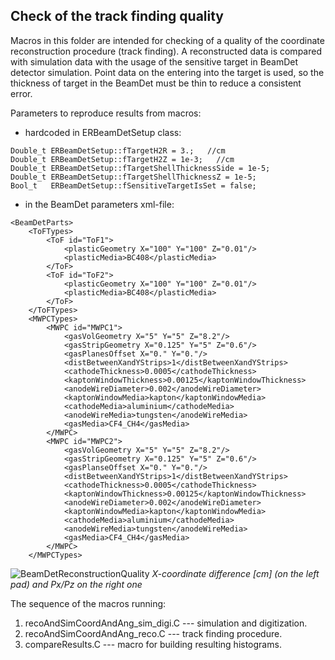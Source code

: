 ## Check of the track finding quality

Macros in this folder are intended for checking of a quality of the coordinate reconstruction procedure (track finding). 
A reconstructed data is compared with simulation data with the usage of the sensitive target in BeamDet detector simulation.
Point data on the entering into the target is used, so the thickness of target in the BeamDet must be thin to reduce a 	consistent error. 

Parameters to reproduce results from macros: 

- hardcoded in ERBeamDetSetup class:
```
Double_t ERBeamDetSetup::fTargetH2R = 3.;   //cm
Double_t ERBeamDetSetup::fTargetH2Z = 1e-3;   //cm
Double_t ERBeamDetSetup::fTargetShellThicknessSide = 1e-5;
Double_t ERBeamDetSetup::fTargetShellThicknessZ = 1e-5;
Bool_t   ERBeamDetSetup::fSensitiveTargetIsSet = false;
```

- in the BeamDet parameters xml-file:
```
<BeamDetParts>
	<ToFTypes>
		<ToF id="ToF1">
			<plasticGeometry X="100" Y="100" Z="0.01"/>
			<plasticMedia>BC408</plasticMedia>
		</ToF>
		<ToF id="ToF2">
			<plasticGeometry X="100" Y="100" Z="0.01"/>
			<plasticMedia>BC408</plasticMedia>
		</ToF>
	</ToFTypes>
	<MWPCTypes>
		<MWPC id="MWPC1">
			<gasVolGeometry X="5" Y="5" Z="8.2"/>
			<gasStripGeometry X="0.125" Y="5" Z="0.6"/>
			<gasPlanesOffset X="0." Y="0."/>
			<distBetweenXandYStrips>1</distBetweenXandYStrips>
			<cathodeThickness>0.0005</cathodeThickness>
			<kaptonWindowThickness>0.00125</kaptonWindowThickness>
			<anodeWireDiameter>0.002</anodeWireDiameter>
			<kaptonWindowMedia>kapton</kaptonWindowMedia>
			<cathodeMedia>aluminium</cathodeMedia>
			<anodeWireMedia>tungsten</anodeWireMedia>
			<gasMedia>CF4_CH4</gasMedia>
		</MWPC>
		<MWPC id="MWPC2">
			<gasVolGeometry X="5" Y="5" Z="8.2"/>
			<gasStripGeometry X="0.125" Y="5" Z="0.6"/>
			<gasPlanseOffset X="0." Y="0."/>
			<distBetweenXandYStrips>1</distBetweenXandYStrips>
			<cathodeThickness>0.0005</cathodeThickness>
			<kaptonWindowThickness>0.00125</kaptonWindowThickness>
			<anodeWireDiameter>0.002</anodeWireDiameter>
			<kaptonWindowMedia>kapton</kaptonWindowMedia>
			<cathodeMedia>aluminium</cathodeMedia>
			<anodeWireMedia>tungsten</anodeWireMedia>
			<gasMedia>CF4_CH4</gasMedia>
		</MWPC>
	</MWPCTypes>
```

![](https://github.com/ExpertRootGroup/er/tree/dev/macro/QA/BeamDet/ComparisonRecoAndSimCoordinates/compareCanvas.png  "BeamDetReconstructionQuality")
*X-coordinate difference [cm] (on the left pad) and Px/Pz on the right one*


The sequence of the macros running:

1. recoAndSimCoordAndAng_sim_digi.C --- simulation and digitization.
2. recoAndSimCoordAndAng_reco.C --- track finding procedure.
3. compareResults.C --- macro for building resulting histograms.
